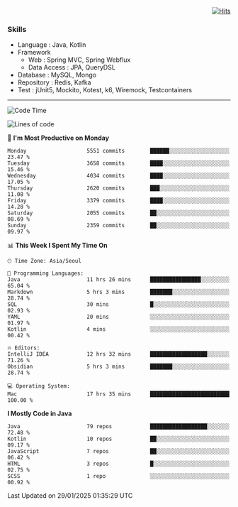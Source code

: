 <!-- Github Profile Readme로 프로필 꾸미기 : https://zzsza.github.io/development/2020/07/10/make-github-profile-readme/ -->

<!-- github theme -->
  <!-- 
    ![header](https://capsule-render.vercel.app/api?type=slice&color=e0f0e3&height=150&section=header&text=beasy&fontSize=45)
  -->


<!-- hits count : https://hits.seeyoufarm.com/ -->
<div align=right>
    
  [![Hits](https://hits.seeyoufarm.com/api/count/incr/badge.svg?url=https%3A%2F%2Fgithub.com%2Fchoi-ys&count_bg=%2379C83D&title_bg=%23555555&icon=&icon_color=%23E7E7E7&title=hits&edge_flat=false)](https://hits.seeyoufarm.com)

</div>


<!-- Committed Top Lang -->
<div align=center>
</div>


### Skills
 - Language : Java, Kotlin
 - Framework
   - Web : Spring MVC, Spring Webflux
   - Data Access : JPA, QueryDSL
 - Database : MySQL, Mongo
 - Repository : Redis, Kafka
 - Test : jUnit5, Mockito, Kotest, k6, Wiremock, Testcontainers

---

<!--START_SECTION:waka-->
![Code Time](http://img.shields.io/badge/Code%20Time-5%2C172%20hrs%2057%20mins-blue)

![Lines of code](https://img.shields.io/badge/From%20Hello%20World%20I%27ve%20Written-15.1%20million%20lines%20of%20code-blue)

📅 **I'm Most Productive on Monday** 

```text
Monday                   5551 commits        ██████░░░░░░░░░░░░░░░░░░░   23.47 % 
Tuesday                  3658 commits        ████░░░░░░░░░░░░░░░░░░░░░   15.46 % 
Wednesday                4034 commits        ████░░░░░░░░░░░░░░░░░░░░░   17.05 % 
Thursday                 2620 commits        ███░░░░░░░░░░░░░░░░░░░░░░   11.08 % 
Friday                   3379 commits        ████░░░░░░░░░░░░░░░░░░░░░   14.28 % 
Saturday                 2055 commits        ██░░░░░░░░░░░░░░░░░░░░░░░   08.69 % 
Sunday                   2359 commits        ██░░░░░░░░░░░░░░░░░░░░░░░   09.97 % 
```


📊 **This Week I Spent My Time On** 

```text
🕑︎ Time Zone: Asia/Seoul

💬 Programming Languages: 
Java                     11 hrs 26 mins      ████████████████░░░░░░░░░   65.04 % 
Markdown                 5 hrs 3 mins        ███████░░░░░░░░░░░░░░░░░░   28.74 % 
SQL                      30 mins             █░░░░░░░░░░░░░░░░░░░░░░░░   02.93 % 
YAML                     20 mins             ░░░░░░░░░░░░░░░░░░░░░░░░░   01.97 % 
Kotlin                   4 mins              ░░░░░░░░░░░░░░░░░░░░░░░░░   00.42 % 

🔥 Editors: 
IntelliJ IDEA            12 hrs 32 mins      ██████████████████░░░░░░░   71.26 % 
Obsidian                 5 hrs 3 mins        ███████░░░░░░░░░░░░░░░░░░   28.74 % 

💻 Operating System: 
Mac                      17 hrs 35 mins      █████████████████████████   100.00 % 
```

**I Mostly Code in Java** 

```text
Java                     79 repos            ██████████████████░░░░░░░   72.48 % 
Kotlin                   10 repos            ██░░░░░░░░░░░░░░░░░░░░░░░   09.17 % 
JavaScript               7 repos             ██░░░░░░░░░░░░░░░░░░░░░░░   06.42 % 
HTML                     3 repos             █░░░░░░░░░░░░░░░░░░░░░░░░   02.75 % 
SCSS                     1 repo              ░░░░░░░░░░░░░░░░░░░░░░░░░   00.92 % 
```




 Last Updated on 29/01/2025 01:35:29 UTC
<!--END_SECTION:waka-->

<!-- 
![footer](https://capsule-render.vercel.app/api?section=footer&type=slice&color=e0f0e3)
-->

